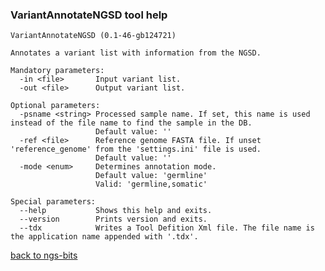 ### VariantAnnotateNGSD tool help
	VariantAnnotateNGSD (0.1-46-gb124721)
	
	Annotates a variant list with information from the NGSD.
	
	Mandatory parameters:
	  -in <file>       Input variant list.
	  -out <file>      Output variant list.
	
	Optional parameters:
	  -psname <string> Processed sample name. If set, this name is used instead of the file name to find the sample in the DB.
	                   Default value: ''
	  -ref <file>      Reference genome FASTA file. If unset 'reference_genome' from the 'settings.ini' file is used.
	                   Default value: ''
	  -mode <enum>     Determines annotation mode.
	                   Default value: 'germline'
	                   Valid: 'germline,somatic'
	
	Special parameters:
	  --help           Shows this help and exits.
	  --version        Prints version and exits.
	  --tdx            Writes a Tool Defition Xml file. The file name is the application name appended with '.tdx'.
	
[back to ngs-bits](https://github.com/marc-sturm/ngs-bits)
